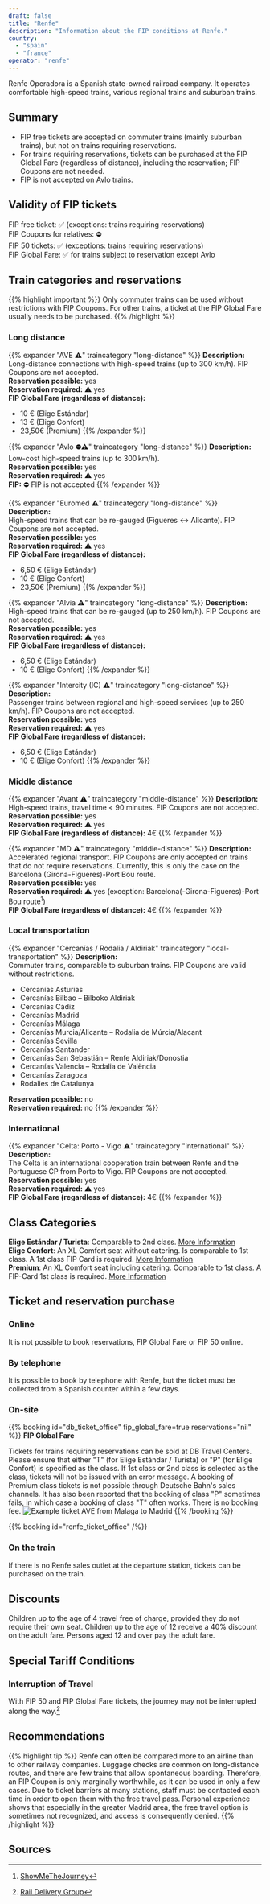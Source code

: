 ```yaml
---
draft: false
title: "Renfe"
description: "Information about the FIP conditions at Renfe."
country:
  - "spain"
  - "france"
operator: "renfe"
---
```


Renfe Operadora is a Spanish state-owned railroad company. It operates comfortable high-speed trains, various regional trains and suburban trains.

## Summary

- FIP free tickets are accepted on commuter trains (mainly suburban trains), but not on trains requiring reservations.
- For trains requiring reservations, tickets can be purchased at the FIP Global Fare (regardless of distance), including the reservation; FIP Coupons are not needed.
- FIP is not accepted on Avlo trains.

## Validity of FIP tickets

FIP free ticket: ✅ (exceptions: trains requiring reservations) \
FIP Coupons for relatives: ⛔ \
FIP 50 tickets: ✅ (exceptions: trains requiring reservations) \
FIP Global Fare: ✅ for trains subject to reservation except Avlo

## Train categories and reservations
{{% highlight important %}}
Only commuter trains can be used without restrictions with FIP Coupons. For other trains, a ticket at the FIP Global Fare usually needs to be purchased.
{{% /highlight %}}

### Long distance

{{% expander "AVE ⚠️" traincategory "long-distance" %}}
**Description:** \
Long-distance connections with high-speed trains (up to 300 km/h). FIP Coupons are not accepted. \
**Reservation possible:** yes \
**Reservation required:** ⚠️ yes \
**FIP Global Fare (regardless of distance):**
- 10 € (Elige Estándar)
- 13 € (Elige Confort)
- 23,50€ (Premium)
{{% /expander %}}

{{% expander "Avlo ⛔⚠️" traincategory "long-distance" %}}
**Description:** \
Low-cost high-speed trains (up to 300 km/h). \
**Reservation possible:** yes \
**Reservation required:** ⚠️ yes \
**FIP:** ⛔ FIP is not accepted
{{% /expander %}}

{{% expander "Euromed ⚠️" traincategory "long-distance" %}}
**Description:** \
High-speed trains that can be re-gauged (Figueres <-> Alicante). FIP Coupons are not accepted. \
**Reservation possible:** yes \
**Reservation required:** ⚠️ yes \
**FIP Global Fare (regardless of distance):**
- 6,50 € (Elige Estándar)
- 10 € (Elige Confort)
- 23,50€ (Premium)
{{% /expander %}}

{{% expander "Alvia ⚠️" traincategory "long-distance" %}}
**Description:** \
High-speed trains that can be re-gauged (up to 250 km/h). FIP Coupons are not accepted. \
**Reservation possible:** yes \
**Reservation required:** ⚠️ yes \
**FIP Global Fare (regardless of distance):**
- 6,50 € (Elige Estándar)
- 10 € (Elige Confort)
{{% /expander %}}

{{% expander "Intercity (IC) ⚠️" traincategory "long-distance" %}}
**Description:** \
Passenger trains between regional and high-speed services (up to 250 km/h). FIP Coupons are not accepted. \
**Reservation possible:** yes \
**Reservation required:** ⚠️ yes \
**FIP Global Fare (regardless of distance):**
- 6,50 € (Elige Estándar)
- 10 € (Elige Confort)
{{% /expander %}}

### Middle distance

{{% expander "Avant ⚠️" traincategory "middle-distance" %}}
**Description:** \
High-speed trains, travel time < 90 minutes. FIP Coupons are not accepted. \
**Reservation possible:** yes \
**Reservation required:** ⚠️ yes \
**FIP Global Fare (regardless of distance):** 4€
{{% /expander %}}

{{% expander "MD ⚠️" traincategory "middle-distance" %}}
**Description:** \
Accelerated regional transport. FIP Coupons are only accepted on trains that do not require reservations. Currently, this is only the case on the Barcelona (Girona-Figueres)-Port Bou route. \
**Reservation possible:** yes \
**Reservation required:** ⚠️ yes (exception: Barcelona(-Girona-Figueres)-Port Bou route[^1]) \
**FIP Global Fare (regardless of distance):** 4€
{{% /expander %}}

### Local transportation

{{% expander "Cercanías / Rodalia / Aldiriak" traincategory "local-transportation" %}}
**Description:** \
Commuter trains, comparable to suburban trains. FIP Coupons are valid without restrictions.
- Cercanías Asturias
- Cercanías Bilbao – Bilboko Aldiriak
- Cercanías Cádiz
- Cercanías Madrid
- Cercanías Málaga
- Cercanías Murcia/Alicante – Rodalia de Múrcia/Alacant
- Cercanías Sevilla
- Cercanías Santander
- Cercanías San Sebastián – Renfe Aldiriak/Donostia
- Cercanías Valencia – Rodalia de València
- Cercanías Zaragoza
- Rodalies de Catalunya

**Reservation possible:** no \
**Reservation required:** no
{{% /expander %}}

### International
{{% expander "Celta: Porto - Vigo ⚠️" traincategory "international" %}}
**Description:** \
The Celta is an international cooperation train between Renfe and the Portuguese CP from Porto to Vigo. FIP Coupons are not accepted. \
**Reservation possible:** yes \
**Reservation required:** ⚠️ yes \
**FIP Global Fare (regardless of distance):** 4€
{{% /expander %}}

## Class Categories

**Elige Estándar / Turista**: Comparable to 2nd class. [More Information](https://www.renfe.com/es/en/travel/prepare-your-trip/billetes-ave-y-largadistancia/elige) \
**Elige Confort**: An XL Comfort seat without catering. Is comparable to 1st class. A 1st class FIP Card is required. [More Information](https://www.renfe.com/es/en/travel/prepare-your-trip/billetes-ave-y-largadistancia/elige) \
**Premium**: An XL Comfort seat including catering. Comparable to 1st class. A FIP-Card 1st class is required. [More Information](https://www.renfe.com/es/en/travel/prepare-your-trip/billetes-ave-y-largadistancia/premium)

## Ticket and reservation purchase

### Online

It is not possible to book reservations, FIP Global Fare or FIP 50 online.

### By telephone

It is possible to book by telephone with Renfe, but the ticket must be collected from a Spanish counter within a few days.

### On-site

{{% booking id="db_ticket_office"
    fip_global_fare=true
    reservations="nil"
%}}
**FIP Global Fare**

Tickets for trains requiring reservations can be sold at DB Travel Centers. Please ensure that either "T" (for Elige Estándar / Turista) or "P" (for Elige Confort) is specified as the class. If 1st class or 2nd class is selected as the class, tickets will not be issued with an error message. A booking of Premium class tickets is not possible through Deutsche Bahn's sales channels. It has also been reported that the booking of class "P" sometimes fails, in which case a booking of class "T" often works. There is no booking fee.
![Example ticket AVE from Malaga to Madrid](./images/ave_ticket.webp)
{{% /booking %}}

{{% booking id="renfe_ticket_office" /%}}

### On the train

If there is no Renfe sales outlet at the departure station, tickets can be purchased on the train.

## Discounts

Children up to the age of 4 travel free of charge, provided they do not require their own seat. Children up to the age of 12 receive a 40% discount on the adult fare. Persons aged 12 and over pay the adult fare.

## Special Tariff Conditions

### Interruption of Travel

With FIP 50 and FIP Global Fare tickets, the journey may not be interrupted along the way.[^2]

## Recommendations

{{% highlight tip %}}
Renfe can often be compared more to an airline than to other railway companies. Luggage checks are common on long-distance routes, and there are few trains that allow spontaneous boarding. Therefore, an FIP Coupon is only marginally worthwhile, as it can be used in only a few cases. Due to ticket barriers at many stations, staff must be contacted each time in order to open them with the free travel pass. Personal experience shows that especially in the greater Madrid area, the free travel option is sometimes not recognized, and access is consequently denied.
{{% /highlight %}}

## Sources

[^1]: [ShowMeTheJourney](https://showmethejourney.com/travel-on/train/129-md-media-distancia-spain/)
[^2]: [Rail Delivery Group](https://www.raildeliverygroup.com/rst/europe-and-fip.html#Tips)
